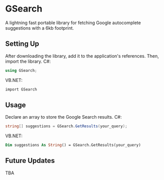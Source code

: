 # GSearch
A lightning fast portable library for fetching Google autocomplete suggestions with a 6kb footprint.

## Setting Up
After downloading the library, add it to the application's references.
Then, import the library.
C#:
```csharp
using GSearch;
```

VB.NET:
```vb
import GSearch
```

## Usage
Declare an array to store the Google Search results.
C#:
```csharp
string[] suggestions = GSearch.GetResults(your_query);
```
VB.NET:
```vb
Dim suggestions As String() = GSearch.GetResults(your_query)
```
## Future Updates
TBA

